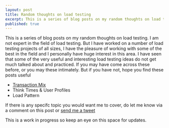 ```yaml
---
layout: post
title: Random thoughts on load testing
excerpt: This is a series of blog posts on my random thoughts on load testing. I have seen that some of the very useful and interesting load testing ideas do not get much talked about and practiced. If you may have come across these before, or you may these intimately. But if you have not, hope you find these posts useful
published: true
---
```


This is a series of blog posts on my random thoughts on load testing. I am not expert in the field of load testing. But I have worked on a number of load testing projects of all sizes, I have the pleasure of working with some of the best in the field and I personally have huge interest in this area. I have seen that some of the very useful and interesting load testing ideas do not get much talked about and practiced. If you may have come across these before, or you may these intimately. But if you have not, hope you find these posts useful

* [Transaction Mix](http://chatekar.com/random-thoughts-on-load-testing-transaction-mix)
* Think Times & User Profiles
* Load Pattern

If there is any specifc topic you would want me to cover, do let me know via a comment on this post or [send me a tweet](https://twitter.com/suhas_chatekar)

This is a work in progress so keep an eye on this space for updates.


